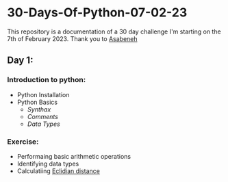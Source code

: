 # 30-Days-Of-Python-07-02-23
This repository is a documentation of a 30 day challenge I'm starting on the 7th of February 2023.
Thank you to [Asabeneh](https://github.com/TIMILEHINMOWO/30-Days-Of-Python)

## Day 1:
### Introduction to python:
  - Python Installation
  - Python Basics
    - _Synthax_
    - _Comments_
    - _Data Types_
### Exercise:
  - Performaing basic arithmetic operations
  - Identifying data types
  - Calculatiing [Eclidian distance](https://en.wikipedia.org/wiki/Euclidean_distance#:~:text=In%20mathematics%2C%20the%20Euclidean%20distance,being%20called%20the%20Pythagorean%20distance.)
